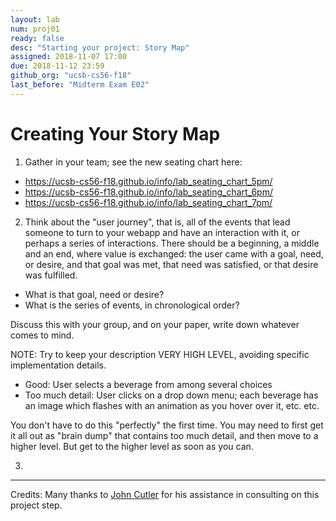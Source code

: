 ```yaml
---
layout: lab
num: proj01
ready: false
desc: "Starting your project: Story Map"
assigned: 2018-11-07 17:00
due: 2018-11-12 23:59
github_org: "ucsb-cs56-f18"
last_before: "Midterm Exam E02"
---
```


# Creating Your Story Map

1.  Gather in your team; see the new seating chart here: 

* <https://ucsb-cs56-f18.github.io/info/lab_seating_chart_5pm/>
* <https://ucsb-cs56-f18.github.io/info/lab_seating_chart_6pm/>
* <https://ucsb-cs56-f18.github.io/info/lab_seating_chart_7pm/>

2. Think about the "user journey", that is, all of the events that lead someone  to turn to your webapp and have an interaction with it, or perhaps a series of interactions. There should be a beginning, a middle and an end, where value is exchanged: the user came with a goal, need, or desire, and that goal was met, that need was satisfied, or that desire was fulfilled. 

* What is that goal, need or desire?
* What is the series of events, in chronological order?

Discuss this with your group, and on your paper, write down whatever comes to mind.  

NOTE: Try to keep your description VERY HIGH LEVEL, avoiding specific implementation details.

* Good:  User selects a beverage from among several choices
* Too much detail: User clicks on a drop down menu; each beverage has an image which  flashes with an animation as you hover over it, etc. etc. 

You don't have to do this "perfectly" the first time.  You may need to first get it all out as "brain dump" that contains too much detail, and then move to a higher level.  But get to the higher level as soon as you can.

3. 



<hr>

Credits: Many thanks to [John Cutler](https://twitter.com/johncutlefish?lang=en) for his assistance in consulting on this project step.
